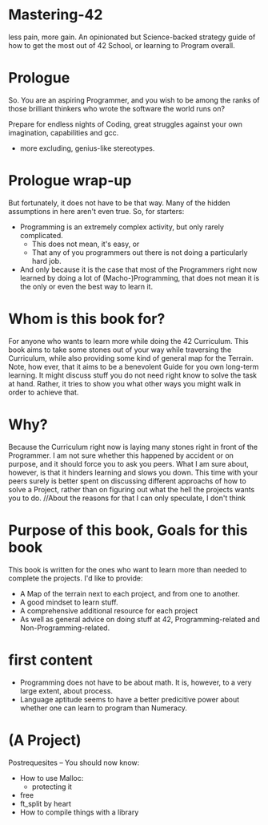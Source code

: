 # Mastering-42
less pain, more gain. An opinionated but Science-backed strategy guide of how to get the most out of 42 School, or learning to Program overall.

# Prologue
So. You are an aspiring Programmer, and you wish to be among the ranks of those brilliant thinkers who wrote the software the world runs on?

Prepare for endless nights of Coding, great struggles against your own imagination, capabilities and gcc.
* more excluding, genius-like stereotypes.

# Prologue wrap-up
But fortunately, it does not have to be that way. Many of the hidden assumptions in here aren't even true.
So, for starters:
* Programming is an extremely complex activity, but only rarely complicated.
  * This does not mean, it's easy, or
  * That any of you programmers out there is not doing a particularly hard job.
* And only because it is the case that most of the Programmers right now learned by doing a lot of (Macho-)Programming, that does not mean it is the only or even the best way to learn it.

# Whom is this book for?
For anyone who wants to learn more while doing the 42 Curriculum. This book aims to take some stones out of your way while traversing the Curriculum, while also providing some kind of general map for the Terrain. Note, how ever, that it aims to be a benevolent Guide for you own long-term learning. It might discuss stuff you do not need right know to solve the task at hand. Rather, it tries to show you what other ways you might walk in order to achieve that. 

# Why?
Because the Curriculum right now is laying many stones right in front of the Programmer. I am not sure whether this happened by accident or on purpose, and it should force you to ask you peers. What I am sure about, however, is that it hinders learning and slows you down. This time with your peers surely is better spent on discussing different approachs of how to solve a Project, rather than on figuring out what the hell the projects wants you to do. 
//About the reasons for that I can only speculate, I don't think 

# Purpose of this book, Goals for this book
This book is written for the ones who want to learn more than needed to complete the projects.
I'd like to provide: 
* A Map of the terrain next to each project, and from one to another.
* A good mindset to learn stuff.
* A comprehensive additional resource for each project
* As well as general advice on doing stuff at 42, Programming-related and Non-Programming-related.

# first content
* Programming does not have to be about math. It is, however, to a very large extent, about process.
* Language aptitude seems to have a better predicitive power about whether one can learn to program than Numeracy.



# (A Project)


Postrequesites – You should now know:
* How to use Malloc:
  * protecting it
* free
* ft_split by heart
* How to compile things with a library
